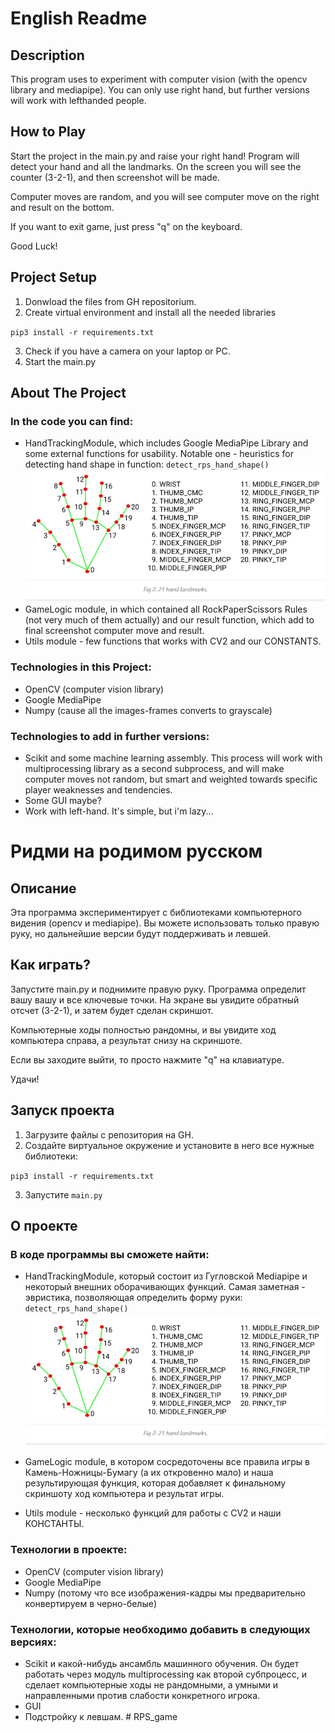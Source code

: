 # English Readme

## Description
This program uses to experiment with computer vision (with the opencv library and mediapipe). You can only use right hand, but further versions will work with lefthanded people. 

## How to Play
Start the project in the main.py and raise your right hand! Program will detect your hand and all the landmarks. On the screen you will see the counter (3-2-1), and then screenshot will be made.

Computer moves are random, and you will see computer move on the right and result on the bottom.

If you want to exit game, just press "q" on the keyboard.

Good Luck!

## Project Setup
1. Donwload the files from GH repositorium.
2. Create virtual environment and install all the needed libraries 

`pip3 install -r requirements.txt`

3. Check if you have a camera on your laptop or PC. 
4. Start the main.py 

## About The Project
### In the code you can find:
- HandTrackingModule, which includes Google MediaPipe Library and some external functions for usability. Notable one - heuristics for detecting hand shape in function:
`detect_rps_hand_shape()`
![mediapipe-scheme](mediapipe_handlandmarksscheme.jpg)
- GameLogic module, in which contained all RockPaperScissors Rules (not very much of them actually) and our result function, which add to final screenshot computer move and result.
- Utils module - few functions that works with CV2 and our CONSTANTS.  


### Technologies in this Project:
- OpenCV (computer vision library)
- Google MediaPipe
- Numpy (cause all the images-frames converts to grayscale)

### Technologies to add in further versions:
- Scikit and some machine learning assembly. This process will work with multiprocessing library as a second subprocess, and will make computer moves not random, but smart and weighted towards specific player weaknesses and tendencies.
- Some GUI maybe?  
- Work with left-hand. It's simple, but i'm lazy...

# Ридми на родимом русском

## Описание
Эта программа экспериментирует с библиотеками компьютерного видения (opencv и mediapipe). Вы можете использовать только правую руку, но дальнейшие версии будут поддерживать и левшей.

## Как играть?
Запустите main.py и поднимите правую руку. Программа определит вашу вашу и все ключевые точки. На экране вы увидите обратный отсчет (3-2-1), и затем будет сделан скриншот.

Компьютерные ходы полностью рандомны, и вы увидите ход компьютера справа, а результат снизу на скриншоте.

Если вы заходите выйти, то просто нажмите "q" на клавиатуре.

Удачи!

## Запуск проекта
1. Загрузите файлы с репозитория на GH.
2. Создайте виртуальное окружение и установите в него все нужные библиотеки:

`pip3 install -r requirements.txt`

3. Запустите `main.py` 

## О проекте
### В коде программы вы сможете найти:

- HandTrackingModule, который состоит из Гугловской Mediapipe и некоторый внешних оборачивающих функций. Самая заметная - эвристика, позволяющая определить форму руки:
`detect_rps_hand_shape()`
![mediapipe-scheme](mediapipe_handlandmarksscheme.jpg)

- GameLogic module, в котором сосредоточены все правила игры в Камень-Ножницы-Бумагу (а их откровенно мало) и наша результирующая функция, которая добавляет к финальному скриншоту ход компьютера и результат игры.
- Utils module - несколько функций для работы с CV2 и наши КОНСТАНТЫ.

### Технологии в проекте:
- OpenCV (computer vision library)
- Google MediaPipe
- Numpy (потому что все изображения-кадры мы предварительно конвертируем в черно-белые)

### Технологии, которые необходимо добавить в следующих версиях:
- Scikit и какой-нибудь ансамбль машинного обучения. Он будет работать через модуль multiprocessing как второй субпроцесс, и сделает компьютерные ходы не рандомными, а умными и направленными против слабости конкретного игрока.
- GUI
- Подстройку к левшам. # RPS_game

